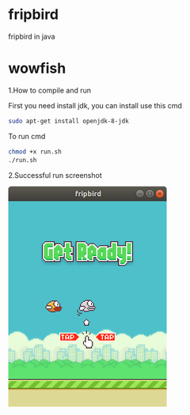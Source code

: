 # fripbird
fripbird in java
# wowfish

1.How to compile and run

First you need install jdk, you can install use this cmd 
```Bash 
sudo apt-get install openjdk-8-jdk 
``` 
  
To run cmd  
```Bash
chmod +x run.sh
./run.sh 
```
  
2.Successful run screenshot

![Screenshot](./doc/Screenshot.png)
